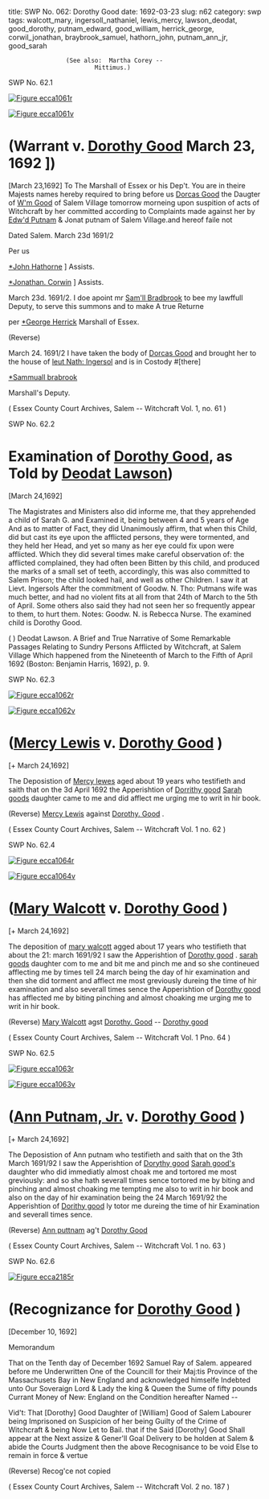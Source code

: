 title: SWP No. 062: Dorothy Good
date: 1692-03-23
slug: n62
category: swp
tags: walcott_mary, ingersoll_nathaniel, lewis_mercy, lawson_deodat, good_dorothy, putnam_edward, good_william, herrick_george, corwil_jonathan, braybrook_samuel, hathorn_john, putnam_ann_jr, good_sarah





					(See also:  Martha Corey --
							Mittimus.)
					
				

<div markdown class="doc" id="n62.1">

<div class="doc_id">SWP No. 62.1</div>


<span markdown class="figure">[![Figure ecca1061r](archives/ecca/thumb/ecca1061r.jpg)](archives/ecca/large/ecca1061r.jpg)</span>

<span markdown class="figure">[![Figure ecca1061v](archives/ecca/thumb/ecca1061v.jpg)](archives/ecca/large/ecca1061v.jpg)</span>

# (Warrant v. [Dorothy Good](/tag/good_dorothy.html) March 23, 1692 ])
[March 23,1692] To The Marshall of Essex or his Dep't. 
You are in theire Majests names hereby required to bring before us [Dorcas Good](/tag/good_dorothy.html) the Daugter of [W'm Good](/tag/good_william.html) of Salem Village tomorrow morneing upon suspition of acts of Witchcraft by her committed according to Complaints made against her by [Edw'd Putnam](/tag/putnam_edward.html) & Jonat putnam of Salem Village.and hereof faile not

Dated Salem. March 23d 1691/2

Per us 

[*John Hathorne](/tag/hathorn_john.html) ] Assists.

[*Jonathan. Corwin](/tag/corwil_jonathan.html) ] Assists.

March 23d. 1691/2. I doe apoint mr [Sam'll Bradbrook](/tag/braybrook_samuel.html) to bee my lawffull Deputy, to serve this summons and to make A true Returne

per [*George Herrick](/tag/herrick_george.html) Marshall of Essex.

(Reverse) 

March 24. 1691/2 I have taken the body of [Dorcas Good](/tag/good_dorothy.html) and brought her to the house of [leut Nath: Ingersol](/tag/ingersoll_nathaniel.html) and is in Costody #[there]

[*Sammuall brabrook](/tag/braybrook_samuel.html)

Marshall's Deputy. 

( Essex County Court Archives, Salem -- Witchcraft Vol. 1, no. 61 )


</div>



<div markdown class="doc" id="n62.2">

<div class="doc_id">SWP No. 62.2</div>


# Examination of [Dorothy Good](/tag/good_dorothy.html), as Told by [Deodat Lawson](/tag/lawson_deodat.html))

[March 24,1692]

The Magistrates and Ministers also did informe me, that they apprehended a child of Sarah G. and Examined it, being between 4 and 5 years of Age And as to matter of Fact, they did Unanimously affirm, that when this Child, did but cast its eye upon the afflicted persons, they were tormented, and they held her Head, and yet so many as her eye could fix upon were afflicted. Which they did several times make careful observation of: the afflicted complained, they had often been Bitten by this child, and produced the marks of a small set of teeth, accordingly, this was also committed to Salem Prison; the child looked hail, and well as other Children. I saw it at Lievt. Ingersols After the commitment of Goodw. N. Tho: Putmans wife was much better, and had no violent fits at all from that 24th of March to the 5th of April. Some others also said they had not seen her so frequently appear to them, to hurt them. Notes: Goodw. N. is Rebecca Nurse. The examined child is Dorothy Good.

(  ) Deodat Lawson. A Brief and True Narrative of Some Remarkable Passages Relating to Sundry Persons Afflicted by Witchcraft, at Salem Village Which happened from the Nineteenth of March to the Fifth of April 1692 (Boston: Benjamin Harris, 1692), p. 9.


</div>



<div markdown class="doc" id="n62.3">

<div class="doc_id">SWP No. 62.3</div>


<span markdown class="figure">[![Figure ecca1062r](archives/ecca/thumb/ecca1062r.jpg)](archives/ecca/large/ecca1062r.jpg)</span>

<span markdown class="figure">[![Figure ecca1062v](archives/ecca/thumb/ecca1062v.jpg)](archives/ecca/large/ecca1062v.jpg)</span>

# ([Mercy Lewis](/tag/lewis_mercy.html) v. [Dorothy Good](/tag/good_dorothy.html) )

[+ March 24,1692]

The Deposistion of [Mercy lewes](/tag/lewis_mercy.html) aged about 19 years who testifieth and saith that on the 3d April 1692 the Apperishtion of [Dorrithy good](/tag/good_dorothy.html) [Sarah goods](/tag/good_sarah.html) daughter came to me and did afflect me urging me to writ in hir book.

(Reverse) [Mercy Lewis](/tag/lewis_mercy.html) against [Dorothy. Good](/tag/good_dorothy.html) .

( Essex County Court Archives, Salem -- Witchcraft Vol. 1 no. 62 )


</div>



<div markdown class="doc" id="n62.4">

<div class="doc_id">SWP No. 62.4</div>


<span markdown class="figure">[![Figure ecca1064r](archives/ecca/thumb/ecca1064r.jpg)](archives/ecca/large/ecca1064r.jpg)</span>

<span markdown class="figure">[![Figure ecca1064v](archives/ecca/thumb/ecca1064v.jpg)](archives/ecca/large/ecca1064v.jpg)</span>

# ([Mary Walcott](/tag/walcott_mary.html) v. [Dorothy Good](/tag/good_dorothy.html) )

[+ March 24,1692]

The deposition of [mary walcott](/tag/walcott_mary.html) agged about 17 years who testifieth that about the 21: march 1691/92 I saw the Apperishtion of [Dorothy good](/tag/good_dorothy.html) . [sarah goods](/tag/good_sarah.html) daughter com to me and bit me and pinch me and so she contineued afflecting me by times tell 24 march being the day of hir examination and then she did torment and afflect me most greviously dureing the time of hir examination and also severall times sence the Apperishtion of [Dorothy good](/tag/good_dorothy.html) has afflected me by biting pinching and almost choaking me urging me to writ in hir book.

(Reverse) [Mary Walcott](/tag/walcott_mary.html) agst [Dorothy. Good](/tag/good_dorothy.html) -- [Dorothy good](/tag/good_dorothy.html)

( Essex County Court Archives, Salem -- Witchcraft Vol. 1 Pno. 64 )


</div>



<div markdown class="doc" id="n62.5">

<div class="doc_id">SWP No. 62.5</div>


<span markdown class="figure">[![Figure ecca1063r](archives/ecca/thumb/ecca1063r.jpg)](archives/ecca/large/ecca1063r.jpg)</span>

<span markdown class="figure">[![Figure ecca1063v](archives/ecca/thumb/ecca1063v.jpg)](archives/ecca/large/ecca1063v.jpg)</span>

# ([Ann Putnam, Jr.](/tag/putnam_ann_jr.html) v. [Dorothy Good](/tag/good_dorothy.html) )

[+ March 24,1692]

The Deposistion of Ann putnam  who testifieth and saith that on the 3th March 1691/92 I saw the Apperishtion of [Dorythy good](/tag/good_dorothy.html) [Sarah good's](/tag/good_dorothy.html) daughter who did immediatly almost choak me and tortored me most greviously: and so she hath severall times sence tortored me by biting and pinching and almost choaking me tempting me also to writ in hir book and also on the day of hir examination being the 24 March 1691/92 the Apperishtion of [Dorithy good](/tag/good_dorothy.html)  ly totor me dureing the time of hir Examination and severall times sence.

(Reverse) [Ann puttnam](/tag/putnam_ann_jr.html) ag't [Dorothy Good](/tag/good_dorothy.html)

( Essex County Court Archives, Salem -- Witchcraft Vol. 1 no. 63 )


</div>



<div markdown class="doc" id="n62.6">

<div class="doc_id">SWP No. 62.6</div>


<span markdown class="figure">[![Figure ecca2185r](archives/ecca/thumb/ecca2185r.jpg)](archives/ecca/large/ecca2185r.jpg)</span>

# (Recognizance for [Dorothy Good](/tag/good_dorothy.html) )

[December 10, 1692]

Memorandum 

That on the Tenth day of December 1692 Samuel Ray of Salem. appeared before me Underwritten One of the Councill for their Maj:tis Province of the Massachusets Bay in New England and acknowledged himselfe Indebted unto Our Soveraign Lord & Lady the king & Queen the Sume of fifty pounds Currant Money of New: England on the Condition hereafter Named --

Vid't: That [Dorothy] Good Daughter of [William] Good of Salem Labourer being Imprisoned on Suspicion of her being Guilty of the Crime of Witchcraft & being Now Let to Bail. that if the Said [Dorothy] Good Shall appear at the Next assize & Gener'll Goal Delivery to be holden at Salem & abide the Courts Judgment then the above Recognisance to be void Else to remain in force & vertue 

(Reverse) Recog'ce not copied 

( Essex County Court Archives, Salem -- Witchcraft Vol. 2 no. 187 )


</div>


